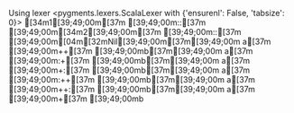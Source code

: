 Using lexer <pygments.lexers.ScalaLexer with {'ensurenl': False, 'tabsize': 0}>
[34m1[39;49;00m[37m [39;49;00m::[37m [39;49;00m[34m2[39;49;00m[37m [39;49;00m::[37m [39;49;00m[04m[32mNil[39;49;00m[37m[39;49;00m
a[37m [39;49;00m++[37m [39;49;00mb[37m[39;49;00m
a[37m [39;49;00m:+[37m [39;49;00mb[37m[39;49;00m
a[37m [39;49;00m+:[37m [39;49;00mb[37m[39;49;00m
a[37m [39;49;00m:++[37m [39;49;00mb[37m[39;49;00m
a[37m [39;49;00m++:[37m [39;49;00mb[37m[39;49;00m
a[37m [39;49;00m+[37m [39;49;00mb
